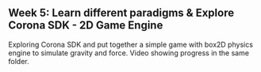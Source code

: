 ## Week 5: Learn different paradigms & Explore Corona SDK - 2D Game Engine

Exploring Corona SDK and put together a simple game with box2D physics engine to simulate gravity and force. Video showing progress in the same folder.
